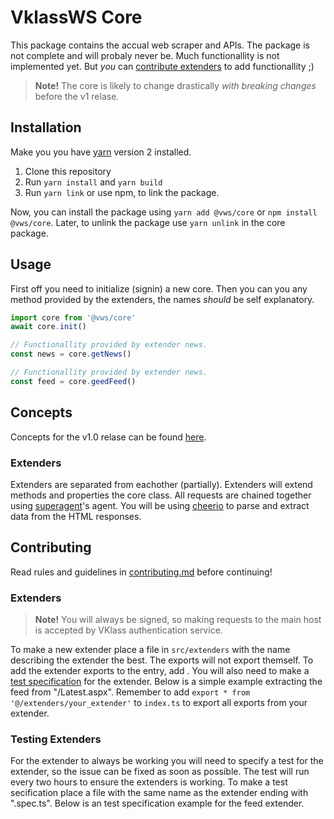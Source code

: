 # VklassWS Core

This package contains the accual web scraper and APIs. The package is not complete and will probaly never be. Much functionallity is not implemented yet. But _you_ can [contribute extenders](#contributing) to add functionallity ;)

> **Note!** The core is likely to change drastically _with breaking changes_ before the v1 relase.

## Installation

Make you you have [yarn](https://yarnpkg.com/) version 2 installed.

1. Clone this repository
2. Run `yarn install` and `yarn build`
3. Run `yarn link` or use npm, to link the package.

Now, you can install the package using `yarn add @vws/core` or `npm install @vws/core`. Later, to unlink the package use `yarn unlink` in the core package.

## Usage

First off you need to initialize (signin) a new core. Then you can you any method provided by the extenders, the names _should_ be self explanatory.

```typescript
import core from '@vws/core'
await core.init()

// Functionallity provided by extender news.
const news = core.getNews()

// Functionallity provided by extender news.
const feed = core.geedFeed()
```

## Concepts

Concepts for the v1.0 relase can be found [here](https://github.com/vklassws/core/discussions/2).

### Extenders

Extenders are separated from eachother (partially). Extenders will extend methods and properties the core class. All requests are chained together using [superagent](https://npmjs.com/package/superagent)'s agent. You will be using [cheerio](https://npmjs.com/package/cheerio) to parse and extract data from the HTML responses.

## Contributing

Read rules and guidelines in [contributing.md](https://github.com/vklassws/core/blob/master/.github/contributing.md) before continuing!

### Extenders

> **Note!** You will always be signed, so making requests to the main host is accepted by VKlass authentication service.

To make a new extender place a file in `src/extenders` with the name describing the extender the best. The exports will not export themself. To add the extender exports to the entry, add . You will also need to make a [test specification](#testing-extenders) for the extender. Below is a simple example extracting the feed from "/Latest.aspx". Remember to add `export * from '@/extenders/your_extender'` to `index.ts` to export all exports from your extender.

### Testing Extenders

For the extender to always be working you will need to specify a test for the extender, so the issue can be fixed as soon as possible. The test will run every two hours to ensure the extenders is working. To make a test secification place a file with the same name as the extender ending with ".spec.ts". Below is an test specification example for the feed extender.

